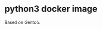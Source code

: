 # python3 docker image

<!---
SPDX-FileCopyrightText: 2024 Vladimir Rusinov <vladimir.rusinov@gmail.com>
SPDX-License-Identifier: Apache-2.0
-->


Based on Gentoo.
